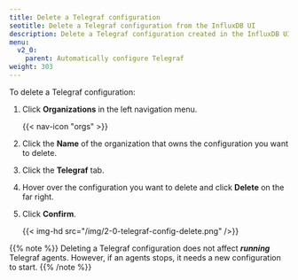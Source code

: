 ```yaml
---
title: Delete a Telegraf configuration
seotitle: Delete a Telegraf configuration from the InfluxDB UI
description: Delete a Telegraf configuration created in the InfluxDB UI.
menu:
  v2_0:
    parent: Automatically configure Telegraf
weight: 303
---
```


To delete a Telegraf configuration:

1. Click **Organizations** in the left navigation menu.

    {{< nav-icon "orgs" >}}

2. Click the **Name** of the organization that owns the configuration you want to delete.
3. Click the **Telegraf** tab.
4. Hover over the configuration you want to delete and click **Delete** on the far right.
5. Click **Confirm**.

    {{< img-hd src="/img/2-0-telegraf-config-delete.png" />}}

{{% note %}}
Deleting a Telegraf configuration does not affect _**running**_ Telegraf agents.
However, if an agents stops, it needs a new configuration to start.
{{% /note %}}
